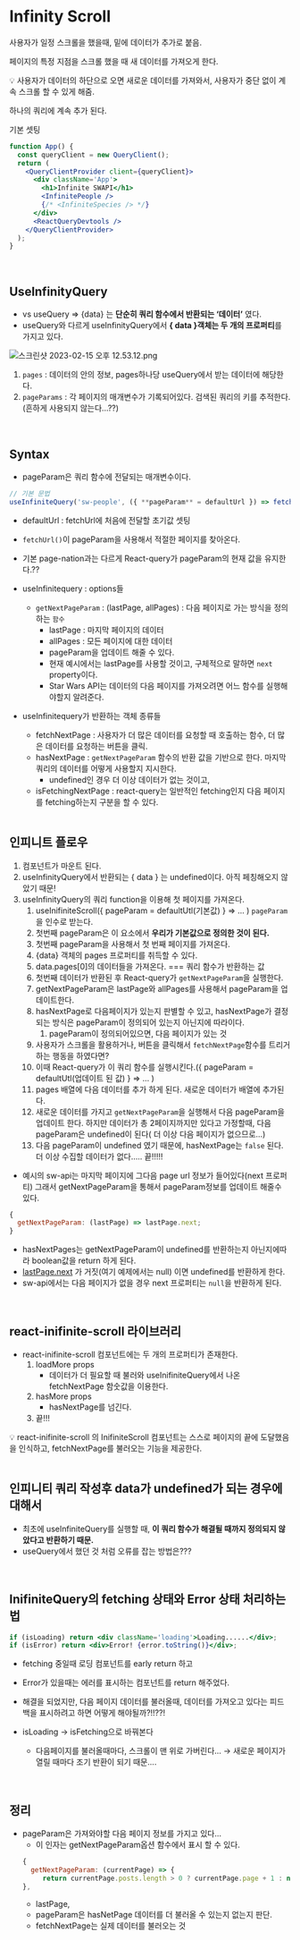 # Infinity Scroll

사용자가 일정 스크롤을 했을때, 밑에 데이터가 추가로 붙음.

페이지의 특정 지점을 스크롤 했을 때 새 데이터를 가져오게 한다.

<aside>
💡 사용자가 데이터의 하단으로 오면 새로운 데이터를 가져와서, 사용자가 중단 없이 계속 스크롤 할 수 있게 해줌.

</aside>

하나의 쿼리에 계속 추가 된다.

기본 셋팅

```jsx
function App() {
  const queryClient = new QueryClient();
  return (
    <QueryClientProvider client={queryClient}>
      <div className='App'>
        <h1>Infinite SWAPI</h1>
        <InfinitePeople />
        {/* <InfiniteSpecies /> */}
      </div>
      <ReactQueryDevtools />
    </QueryClientProvider>
  );
}
```

<br>

## UseInfinityQuery

- vs useQuery ⇒ {data} 는 **단순히 쿼리 함수에서 반환되는 ‘데이터’** 였다.
- useQuery와 다르게 useInfinityQuery에서 **{ data }객체는 두 개의 프로퍼티**를 가지고 있다.

![스크린샷 2023-02-15 오후 12.53.12.png](Infinity%20Scroll%206318fa7d0f704ec287d1d7b2b10c32e5/%25E1%2584%2589%25E1%2585%25B3%25E1%2584%258F%25E1%2585%25B3%25E1%2584%2585%25E1%2585%25B5%25E1%2586%25AB%25E1%2584%2589%25E1%2585%25A3%25E1%2586%25BA_2023-02-15_%25E1%2584%258B%25E1%2585%25A9%25E1%2584%2592%25E1%2585%25AE_12.53.12.png)

1. `pages` : 데이터의 안의 정보, pages하나당 useQuery에서 받는 데이터에 해당한다.
2. `pageParams` : 각 페이지의 매개변수가 기록되어있다. 검색된 쿼리의 키를 추적한다. (흔하게 사용되지 않는다…??)

<br>

## Syntax

- pageParam은 쿼리 함수에 전달되는 매개변수이다.

```jsx
// 기본 문법
useInfiniteQuery('sw-people', ({ **pageParam** = defaultUrl }) => fetchUrl(**pageParam**))
```

- defaultUrl : fetchUrl에 처음에 전달할 초기값 셋팅
- `fetchUrl()`이 pageParam을 사용해서 적절한 페이지를 찾아온다.
- 기본 page-nation과는 다르게 React-query가 pageParam의 현재 값을 유지한다.??
- useInfinitequery : options들
  - `getNextPageParam` : (lastPage, allPages) : 다음 페이지로 가는 방식을 정의하는 `함수`
    - lastPage : 마지막 페이지의 데이터
    - allPages : 모든 페이지에 대한 데이터
    - pageParam을 업데이트 해줄 수 있다.
    - 현재 예시에서는 lastPage를 사용할 것이고, 구체적으로 말하면 `next` property이다.
    - Star Wars API는 데이터의 다음 페이지를 가져오려면 어느 함수를 실행해야할지 알려준다.
- useInfinitequery가 반환하는 객체 종류들

  - fetchNextPage : 사용자가 더 많은 데이터를 요청할 때 호출하는 함수, 더 많은 데이터를 요청하는 버튼을 클릭.
  - hasNextPage : `getNextPageParam` 함수의 반환 값을 기반으로 한다. 마지막 쿼리의 데이터를 어떻게 사용할지 지시한다.
    - undefined인 경우 더 이상 데이터가 없는 것이고,
  - isFetchingNextPage : react-query는 일반적인 fetching인지 다음 페이지를 fetching하는지 구분을 할 수 있다.

  <br>

## 인피니트 플로우

1. 컴포넌트가 마운트 된다.
2. useInfinityQuery에서 반환되는 { data } 는 undefined이다. 아직 페칭해오지 않았기 때문!
3. useInfinityQuery의 쿼리 function을 이용해 첫 페이지를 가져온다.
   1. useInifiniteScroll({ pageParam = defaultUtl(기본값) } ⇒ … ) `pageParam`을 인수로 받는다.
   2. 첫번째 pageParam은 이 요소에서 **우리가 기본값으로 정의한 것이 된다.**
   3. 첫번째 pageParam을 사용해서 첫 번째 페이지를 가져온다.
   4. {data} 객체의 pages 프로퍼티를 취득할 수 있다.
   5. data.pages[0]의 데이터들을 가져온다. === 쿼리 함수가 반환하는 값
   6. 첫번째 데이터가 반환된 후 React-query가 `getNextPageParam`을 실행한다.
   7. getNextPageParam은 lastPage와 allPages를 사용해서 pageParam을 업데이트한다.
   8. hasNextPage로 다음페이지가 있는지 판별할 수 있고, hasNextPage가 결정되는 방식은 pageParam이 정의되어 있는지 아닌지에 따라이다.
      1. pageParam이 정의되어있으면, 다음 페이지가 있는 것
   9. 사용자가 스크롤을 활용하거나, 버튼을 클릭해서 `fetchNextPage`함수를 트리거 하는 행동을 하였다면?
   10. 이때 React-query가 이 쿼리 함수를 실행시킨다.({ pageParam = defaultUtl(업데이트 된 값) } ⇒ … )
   11. pages 배열에 다음 데이터를 추가 하게 된다. 새로운 데이터가 배열에 추가된다.
   12. 새로운 데이터를 가지고 `getNextPageParam`을 실행해서 다음 pageParam을 업데이트 한다. 하지만 데이터가 총 2페이지까지만 있다고 가정할때, 다음 pageParam은 undefined이 된다( 더 이상 다음 페이지가 없으므로…)
   13. 다음 pageParam이 undefined 였기 때문에, hasNextPage는 `false` 된다. 더 이상 수집할 데이터가 없다….. 끝!!!!!

- 예시의 sw-api는 마지막 페이지에 그다음 page url 정보가 들어있다(next 프로퍼티) 그래서 getNextPageParam을 통해서 pageParam정보를 업데이트 해줄수 있다.

```jsx
{
  getNextPageParam: (lastPage) => lastPage.next;
}
```

- hasNextPages는 getNextPageParam이 undefined를 반환하는지 아닌지에따라 boolean값을 return 하게 된다.
- [lastPage.next](http://lastPage.next) 가 거짓(여기 예제에서는 null) 이면 undefined를 반환하게 한다.
- sw-api에서는 다음 페이지가 없을 경우 next 프로퍼티는 `null`을 반환하게 된다.

<br>

## react-inifinite-scroll 라이브러리

- react-inifinite-scroll 컴포넌트에는 두 개의 프로퍼티가 존재한다.
  1. loadMore props
     - 데이터가 더 필요할 때 불러와 useInifiniteQuery에서 나온 fetchNextPage 함숫값을 이용한다.
  2. hasMore props
     - hasNextPage를 넘긴다.
  3. 끝!!!

<aside>
💡 react-inifinite-scroll 의 InifiniteScroll 컴포넌트는 스스로 페이지의 끝에 도달했음을 인식하고, fetchNextPage를 불러오는 기능을 제공한다.

</aside>

<br>

## 인피니티 쿼리 작성후 data가 undefined가 되는 경우에 대해서

- 최초에 useInfiniteQuery를 실행할 때, **이 쿼리 함수가 해결될 때까지 정의되지 않았다고 반환하기 때문.**
- useQuery에서 했던 것 처럼 오류를 잡는 방법은???

<br>

## InifiniteQuery의 fetching 상태와 Error 상태 처리하는 법

```jsx
if (isLoading) return <div className='loading'>Loading......</div>;
if (isError) return <div>Error! {error.toString()}</div>;
```

- fetching 중일때 로딩 컴포넌트를 early return 하고
- Error가 있을때는 에러를 표시하는 컴포넌트를 return 해주었다.
- 해결을 되었지만, 다음 페이지 데이터를 불러올때, 데이터를 가져오고 있다는 피드백을 표시하려고 하면 어떻게 해야될까?!!??!

- isLoading → isFetching으로 바꿔본다

  - 다음페이지를 불러올때마다, 스크롤이 맨 위로 가버린다… → 새로운 페이지가 열릴 때마다 조기 반환이 되기 때문….

<br>

## 정리

- pageParam은 가져와야할 다음 페이지 정보를 가지고 있다…
  - 이 인자는 getNextPageParam옵션 함수에서 표시 할 수 있다.
  ```jsx
  {
    getNextPageParam: (currentPage) => {
       return currentPage.posts.length > 0 ? currentPage.page + 1 : null
  },
  ```
  - lastPage,
  - pageParam은 hasNetPage 데이터를 더 불러올 수 있는지 없는지 판단.
  - fetchNextPage는 실제 데이터를 불러오는 것
